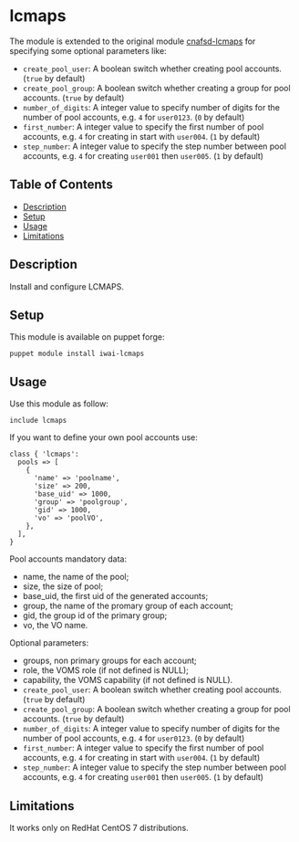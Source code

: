 # lcmaps <!-- omit in toc -->

The module is extended to the original module [cnafsd-lcmaps](https://forge.puppet.com/modules/cnafsd/lcmaps) for specifying some optional parameters like:

- `create_pool_user`: A boolean switch whether creating pool accounts. (`true` by default)
- `create_pool_group`: A boolean switch whether creating a group for pool accounts. (`true` by default)
- `number_of_digits`: A integer value to specify number of digits for the number of pool accounts, e.g. `4` for `user0123`. (`0` by default)
- `first_number`: A integer value to specify the first number of pool accounts, e.g. `4` for creating in start with `user004`. (`1` by default)
- `step_number`: A integer value to specify the step number between pool accounts, e.g. `4` for creating `user001` then `user005`. (`1` by default)

## Table of Contents <!-- omit in toc -->

- [Description](#description)
- [Setup](#setup)
- [Usage](#usage)
- [Limitations](#limitations)

## Description

Install and configure LCMAPS.

## Setup

This module is available on puppet forge:

```shell
puppet module install iwai-lcmaps
```

## Usage

Use this module as follow:

```puppet
include lcmaps
```

If you want to define your own pool accounts use:

```puppet
class { 'lcmaps':
  pools => [
    {
      'name' => 'poolname',
      'size' => 200,
      'base_uid' => 1000,
      'group' => 'poolgroup',
      'gid' => 1000,
      'vo' => 'poolVO',
    },
  ],
}
```

Pool accounts mandatory data:

- name, the name of the pool;
- size, the size of pool;
- base_uid, the first uid of the generated accounts;
- group, the name of the promary group of each account;
- gid, the group id of the primary group;
- vo, the VO name.

Optional parameters:

- groups, non primary groups for each account;
- role, the VOMS role (if not defined is NULL);
- capability, the VOMS capability (if not defined is NULL).
- `create_pool_user`: A boolean switch whether creating pool accounts. (`true` by default)
- `create_pool_group`: A boolean switch whether creating a group for pool accounts. (`true` by default)
- `number_of_digits`: A integer value to specify number of digits for the number of pool accounts, e.g. `4` for `user0123`. (`0` by default)
- `first_number`: A integer value to specify the first number of pool accounts, e.g. `4` for creating in start with `user004`. (`1` by default)
- `step_number`: A integer value to specify the step number between pool accounts, e.g. `4` for creating `user001` then `user005`. (`1` by default)

## Limitations

It works only on RedHat CentOS 7 distributions.
